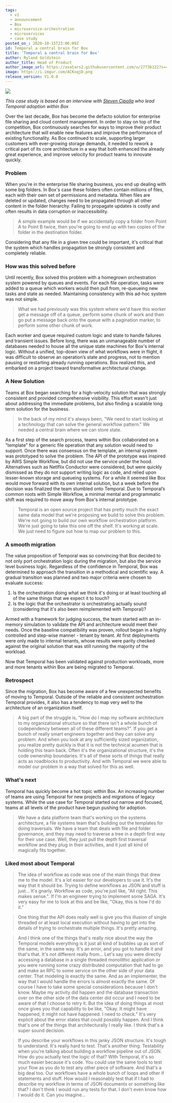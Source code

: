 ```yaml
---
tags:
  - v1
  - announcement
  - Box
  - microservice-orchestration
  - microservices
  - case study
posted_on_: 2020-10-15T23:06:09Z
id: Temporal a central brain for Box
title: 'Temporal a central brain for Box'
author: Ryland Goldstein
author_title: Head of Product
author_image_url: https://avatars2.githubusercontent.com/u/27736122?s=460&u=7b6a3e58ec7ed715│       7f23f51e91a2f4cd2028d606&v=4
image: https://i.imgur.com/ACKoqjD.png
release_version: V1.0.0
---
```


![](https://i.imgur.com/4Z789Zm.png)

<!--truncate-->

_This case study is based on an interview with [Steven Cipolla](https://www.linkedin.com/in/steven-cipolla-9aa02216/) who lead Temporal adoption within Box_

Over the last decade, Box has become the defacto solution for enterprise file sharing and cloud content management. In order to stay on top of the competition, Box continuously searches for ways to improve their product architecture that will enable new features and improve the performance of existing functionality. As Box continued to scale, supporting larger customers with ever-growing storage demands, it needed to rework a critical part of its core architecture in a way that both enhanced the already great experience, and improve velocity for product teams to innovate quickly.

### **Problem**

When you're in the enterprise file sharing business, you end up dealing with some big folders. In Box's case these folders often contain millions of files, each with their own set of permissions and metadata. When files are deleted or updated, changes need to be propagated through all other content in the folder hierarchy. Failing to propagate updates is costly and often results in data corruption or inaccessibility.

> A simple example would be if we accidentally copy a folder from Point A to Point B twice, then you're going to end up with two copies of the folder in the destination folder.

Considering that any file in a given tree could be important, it's critical that the system which handles propagation be strongly consistent and completely reliable.

### **How was this solved before**

Until recently, Box solved this problem with a homegrown orchestration system powered by queues and events. For each file operation, tasks were added to a queue which workers would then pull from, re-queueing new tasks and state as needed. Maintaining consistency with this ad-hoc system was not simple.

> What we had previously was this system where we'd have this worker get a message off of a queue, perform some chunk of work and then go put a message back onto the queue with a pagination marker, to perform some other chunk of work.

Each worker and queue required custom logic and state to handle failures and transient issues. Before long, there was an unmanageable number of databases needed to house all the unique state machines for Box's internal logic. Without a unified, top-down view of what workflows were in flight, it was difficult to observe an operation’s state and progress, not to mention pausing or restarting already running operations. Box realized this, and embarked on a project toward transformative architectural change.

### A **New Solution**

Teams at Box began searching for a high-velocity solution that was strongly consistent and provided comprehensive visibility. This effort wasn't just about addressing the immediate problems, but also finding a scalable long term solution for the business.

> In the back of my mind it's always been, "We need to start looking at a technology that can solve the general workflow pattern." We needed a central brain where we can store state.

As a first step of the search process, teams within Box collaborated on a "template" for a generic file operation that any solution would need to support. Once there was consensus on the template, an internal system was prototyped to solve the problem. The API of the prototype was inspired by AWS Simple Workflow, but did not use the service under the hood. Alternatives such as Netlflix Conductor were considered, but were quickly dismissed as they do not support writing logic as code, and relied upon lesser-known storage and queueing systems. For a while it seemed like Box would move forward with its own internal solution, but a week before the decision was finalized the team stumbled onto Temporal. Due to Temporal’s common roots with Simple Workflow, a minimal mental and programmatic shift was required to move away from Box's internal prototype.

> Temporal is an open source project that has pretty much the exact same data model that we're proposing we build to solve this problem. We're not going to build our own workflow orchestration platform. We're just going to take this one off the shelf. It's working at scale. We just need to figure out how to map our problem to this.

### **A smooth migration**

The value proposition of Temporal was so convincing that Box decided to not only port orchestration logic during the migration, but also the service level business logic. Regardless of the confidence in Temporal, Box was determined to approach the transition in a methodical and scientific way. A gradual transition was planned and two major criteria were chosen to evaluate success:

1. Is the orchestration doing what we think it's doing or at least touching all of the same things that we expect it to touch?
2. Is the logic that the orchestrator is orchestrating actually sound (considering that it's also been reimplemented with Temporal)?

Armed with a framework for judging success, the team started with an in-memory simulation to validate the API and architecture would meet their needs. Once the baseline compatibility was proven, rollout began in a highly controlled and step-wise manner - tenant by tenant. At first deployments were only made to internal tenants, whose results were parity checked against the original solution that was still running the majority of the workload.

Now that Temporal has been validated against production workloads, more and more tenants within Box are being migrated to Temporal.

### **Retrospect**

Since the migration, Box has become aware of a few unexpected benefits of moving to Temporal. Outside of the reliable and consistent orchestration Temporal provides, it also has a tendency to map very well to the architecture of an organization itself.

> A big part of the struggle is, "How do I map my software architecture to my organizational structure so that there isn't a whole bunch of codependency between all of these different teams?". If you get a bunch of really smart engineers together and they can solve any problem. And when you look at any sufficiently sized organization, you realize pretty quickly is that it is not the technical acumen that is holding this team back. Often it's the organizational structure, it's the code ownership boundaries. It's all of these sorts of things that really acts as roadblocks to productivity. And with Temporal we were able to model our problem in a way that solved for this as well.

### **What's next**

Temporal has quickly become a hot topic within Box. An increasing number of teams are using Temporal for new projects and migrations of legacy systems. While the use case for Temporal started out narrow and focused, teams at all levels of the product have begun pushing for adoption.

> We have a data platform team that's working on the systems architecture, a file systems team that's building out the templates for doing traversals. We have a team that deals with file and folder governance, and they may need to traverse a tree in a depth first way for their use case. Well, they just pull the depth first traversal workflow and they plug in their activities, and it just all kind of magically fits together.

### **Liked most about Temporal**

> The idea of workflow as code was one of the main things that drew me to the model. It's a lot easier for our developers to use it. It's the way that it should be. Trying to define workflows as JSON and stuff is just... It's gnarly. Workflow as code, you're just like, "All right. This makes sense.". If I'm an engineer trying to implement some SAGA. It's very easy for me to look at this and be like, "Okay, this is how I'd do it."

> One thing that the API does really well is give you this illusion of single threaded or at least local execution without having to get into the details of trying to orchestrate multiple things. It's pretty amazing.

> And I think one of the things that's really nice about the way the Temporal models everything is it just all kind of bubbles up as sort of the same, in the same way. It's an error, and you got to handle it and that's that. It's not different really from... Let's say you were directly accessing a database in a single threaded monolithic application or you were running some crazy distributed computation that had to go and make an RPC to some service on the other side of your data center. That modeling is exactly the same. And as an implementer, the way that I would handle the errors is almost exactly the same. Of course I have to take some special considerations because I don't know. Maybe my activity did happen and the database transaction over on the other side of the data center did occur and I need to be aware of that I choose to retry it. But the idea of doing things at most once gives you that capability to be like, "Okay. It might have happened, it might not have happened. I need to check." It's very explicit about the error states that could possibly happen. And I think that's one of the things that architecturally I really like. I think that's a super sound decision.

> If you describe your workflows in this janky JSON structure. It's tough to understand. It's really hard to test. That's another thing. Testability when you're talking about building a workflow pipeline out of JSON. How do you actually test the logic of that? With Temporal, it's so much easier because it's code. You could use the same tools to test your flow as you do to test any other piece of software. And that's a big deal too. Our workflows have a whole bunch of loops and other if statements and stuff. How would I reasonably test that if I had to describe my workflow in terms of JSON documents or something like that? I don't think I would run any tests for that. I don't even know how I would do it. Can you imagine...
